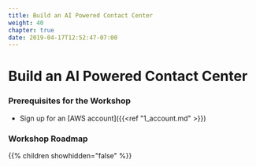 ```yaml
---
title: Build an AI Powered Contact Center
weight: 40
chapter: true
date: 2019-04-17T12:52:47-07:00
---
```


# Build an AI Powered Contact Center

### Prerequisites for the Workshop
* Sign up for an [AWS account]({{<ref "1_account.md" >}})

### Workshop Roadmap

{{% children showhidden="false" %}}
